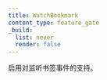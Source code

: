 ```yaml
---
title: WatchBookmark
content_type: feature_gate
_build:
  list: never
  render: false
---
```

<!--
Enable support for watch bookmark events.
-->
启用对监听书签事件的支持。
